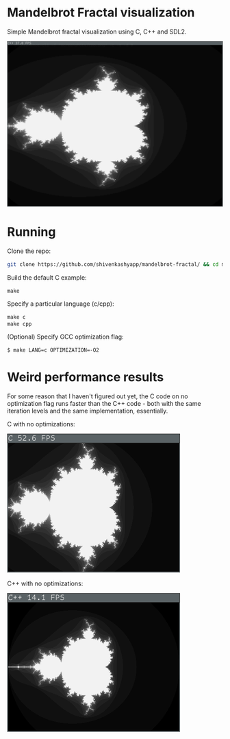 # Mandelbrot Fractal visualization
Simple Mandelbrot fractal visualization using C, C++ and SDL2.

![C++ output](./screenshots/cpp.png?raw=true "`C++`")


# Running 
Clone the repo:
```bash
git clone https://github.com/shivenkashyapp/mandelbrot-fractal/ && cd mandelbrot-fractal
```

Build the default C example:
```shell
make
```

Specify a particular language (c/cpp):
```shell
make c
make cpp
```

(Optional) Specify GCC optimization flag:
```shell
$ make LANG=c OPTIMIZATION=-O2
```

# Weird performance results
For some reason that I haven't figured out yet, the C code on no optimization flag runs faster than the C++ code - both with the same iteration levels and the same implementation, essentially.

C with no optimizations:

![C-no-optimization](./screenshots/c-no-opt.png?raw=true "C with no optimizations")

C++ with no optimizations:

![Cpp-no-optimization](./screenshots/cpp-no-opt.png?raw=true "C++ with no optimizations")
